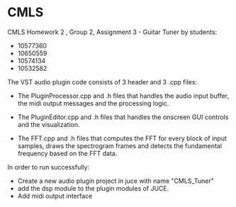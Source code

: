 # CMLS 
CMLS  Homework 2 , Group 2, Assignment 3 - Guitar Tuner by students:
- 10577360 
- 10650559 
- 10574134 
- 10532582

The VST audio plugin code consists of 3 header and 3 .cpp files: 

- The PluginProcessor.cpp and .h files that handles the audio input buffer, the midi output messages and the processing logic. 

- The PluginEditor.cpp and .h files that handles the onscreen GUI controls and the visualization. 

- The FFT.cpp and .h files that computes the FFT for every block of input samples, draws the spectrogram frames and detects the fundamental frequency based on the FFT data. 

In order to run successfully:
 - Create a new audio plugin project in juce with name "CMLS_Tuner" 
 - add the dsp module to the plugin modules of JUCE.
 - Add midi output interface
